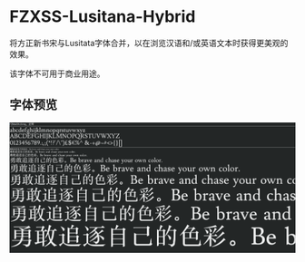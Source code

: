 # FZXSS-Lusitana-Hybrid
将方正新书宋与Lusitata字体合并，以在浏览汉语和/或英语文本时获得更美观的效果。

该字体不可用于商业用途。

## 字体预览
<img src="https://raw.githubusercontent.com/nukemiko/FZXSS-Lusitana-Hybrid/master/Preview.png">
